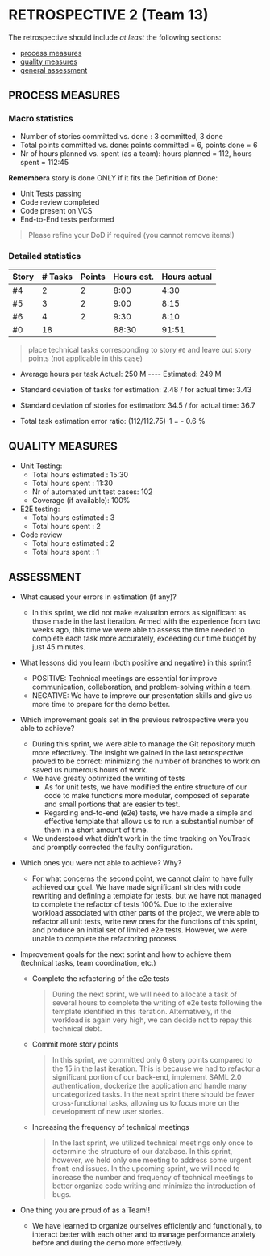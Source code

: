 RETROSPECTIVE 2 (Team 13)
=====================================

The retrospective should include _at least_ the following
sections:

- [process measures](#process-measures)
- [quality measures](#quality-measures)
- [general assessment](#assessment)

## PROCESS MEASURES

### Macro statistics

- Number of stories committed vs. done : 3 committed, 3 done
- Total points committed vs. done: points committed = 6, points done = 6
- Nr of hours planned vs. spent (as a team): hours planned = 112, hours spent = 112:45

**Remember**a story is done ONLY if it fits the Definition of Done:
 
- Unit Tests passing
- Code review completed
- Code present on VCS
- End-to-End tests performed

> Please refine your DoD if required (you cannot remove items!)

### Detailed statistics

| Story  | # Tasks | Points | Hours est. | Hours actual |
|--------|---------|--------|------------|--------------|
| #4 	|     2	|    2	|   8:00   	|        4:30	|
| #5  	|     3	|    2	|   9:00		|       8:15   	|
| #6  	|     4	|    2	|   9:30  	|       8:10  	|
| #0  	|     18	|    	|   88:30 	|       91:51   	|

   

> place technical tasks corresponding to story `#0` and leave out story points (not applicable in this case)

- Average hours per task    Actual: 250 M ---- Estimated: 249 M
- Standard deviation of tasks   for estimation: 2.48 / for actual time: 3.43
- Standard deviation of stories   for estimation: 34.5  / for actual time: 36.7

- Total task estimation error ratio: (112/112.75)-1 = - 0.6 %


 
## QUALITY MEASURES

- Unit Testing:
  - Total hours estimated : 15:30
  - Total hours spent : 11:30
  - Nr of automated unit test cases: 102 
  - Coverage (if available): 100%
- E2E testing:
  - Total hours estimated : 3
  - Total hours spent : 2
- Code review
  - Total hours estimated : 2
  - Total hours spent : 1


## ASSESSMENT


- What caused your errors in estimation (if any)?
  + In this sprint, we did not make evaluation errors as significant as those made in the last iteration. Armed with the experience from two weeks ago, this time we were able to assess the time needed to complete each task more accurately, exceeding our time budget by just 45 minutes.

- What lessons did you learn (both positive and negative) in this sprint?
  + POSITIVE: Technical meetings are essential for improve communication, collaboration, and problem-solving within a team.
  + NEGATIVE: We have to improve our presentation skills and give us more time to prepare for the demo better.

- Which improvement goals set in the previous retrospective were you able to achieve?
  + During this sprint, we were able to manage the Git repository much more effectively. The insight we gained in the last retrospective proved to be correct: minimizing the number of branches to work on saved us numerous hours of work.
  + We have greatly optimized the writing of tests
	* As for unit tests, we have modified the entire structure of our code to make functions more modular, composed of separate and small portions that are easier to test.
	* Regarding end-to-end (e2e) tests, we have made a simple and effective template that allows us to run a substantial number of them in a short amount of time.
  + We understood what didn't work in the time tracking on YouTrack and promptly corrected the faulty configuration.
 
- Which ones you were not able to achieve? Why?
  + For what concerns the second point, we cannot claim to have fully achieved our goal. We have made significant strides with code rewriting and defining a template for tests, but we have not managed to complete the refactor of tests 100%. Due to the extensive workload associated with other parts of the project, we were able to refactor all unit tests, write new ones for the functions of this sprint, and produce an initial set of limited e2e tests. However, we were unable to complete the refactoring process.

- Improvement goals for the next sprint and how to achieve them (technical tasks, team coordination, etc.)
  + Complete the refactoring of the e2e tests
	> During the next sprint, we will need to allocate a task of several hours to complete the writing of e2e tests following the template identified in this iteration. Alternatively, if the workload is again very high, we can decide not to repay this technical debt.
  + Commit more story points
	> In this sprint, we committed only 6 story points compared to the 15 in the last iteration. This is because we had to refactor a significant portion of our back-end, implement SAML 2.0 authentication, dockerize the application and handle many uncategorized tasks. In the next sprint there should be fewer cross-functional tasks, allowing us to focus more on the development of new user stories.
  + Increasing the frequency of technical meetings
	> In the last sprint, we utilized technical meetings only once to determine the structure of our database. In this sprint, however, we held only one meeting to address some urgent front-end issues. In the upcoming sprint, we will need to increase the number and frequency of technical meetings to better organize code writing and minimize the introduction of bugs.

- One thing you are proud of as a Team!!
  + We have learned to organize ourselves efficiently and functionally, to interact better with each other and to manage performance anxiety before and during the demo more effectively.

